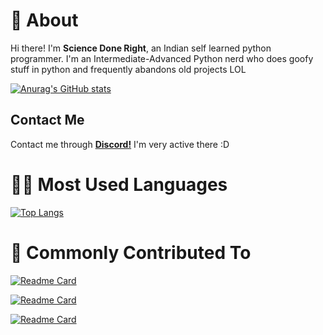# 👋 About

Hi there! I'm **Science Done Right**, an Indian self learned python programmer.
I'm an Intermediate-Advanced Python nerd who does goofy stuff in python and frequently abandons old projects LOL

[![Anurag's GitHub stats](https://github-readme-stats.vercel.app/api?username=Code-Done-Right&show_icons=true&theme=radical)](https://github.com/anuraghazra/github-readme-stats)


## Contact Me

Contact me through [**Discord!**](https://discord.gg/bTnheyspUm) I'm very active there :D

# 👨‍💻 Most Used Languages

[![Top Langs](https://github-readme-stats.vercel.app/api/top-langs/?username=Code-Done-Right&layout=compact)](https://github.com/Code-Donbe-Right/Economica)

# 🌟 Commonly Contributed To

[![Readme Card](https://github-readme-stats.vercel.app/api/pin/?username=Code-Done-Right&repo=Sciencium)](https://github.com/Code-Done-Right/Sciencium)

[![Readme Card](https://github-readme-stats.vercel.app/api/pin/?username=Code-Done-Right&repo=Economica)](https://github.com/Code-Done-Right/Ecopnomica)

[![Readme Card](https://github-readme-stats.vercel.app/api/pin/?username=Code-Done-Right&repo=Fast-API-Testing)](https://github.com/Code-Done-Right/Fast-API-Testing)
